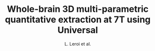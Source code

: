 ---
cat: metric
subcat: metric
bestof: false
author: L. Leroi et al.
title: Whole-brain 3D multi-parametric quantitative extraction at 7T using Universal
year: 2019
type: inproceedings
booktitle: Proceedings of the International Society for Magnetic Resonance in Medicine
---